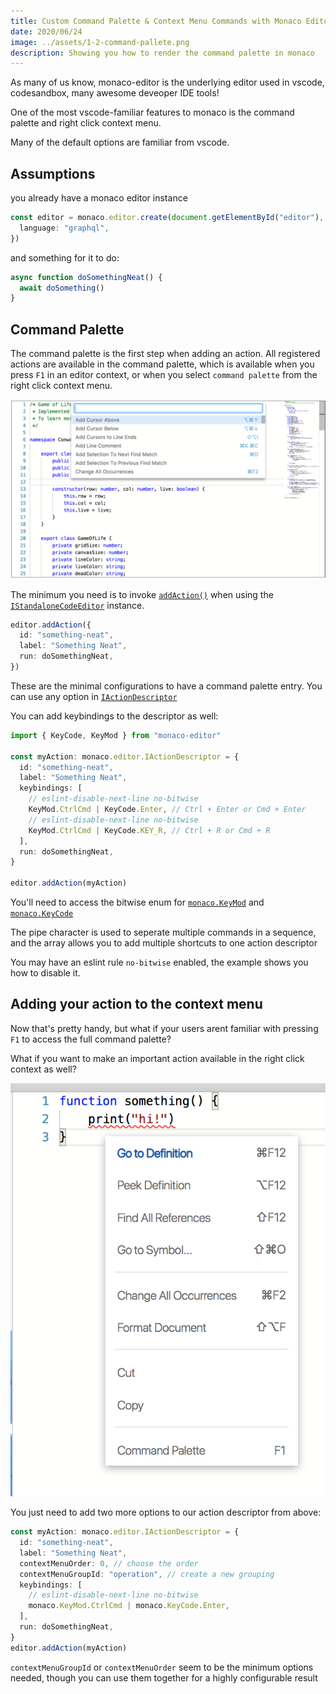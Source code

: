 ```yaml
---
title: Custom Command Palette & Context Menu Commands with Monaco Editor
date: 2020/06/24
image: ../assets/1-2-command-pallete.png
description: Showing you how to render the command palette in monaco
---
```


As many of us know, monaco-editor is the underlying editor used in vscode, codesandbox, many awesome deveoper IDE tools!

One of the most vscode-familiar features to monaco is the command palette and right click context menu.

Many of the default options are familiar from vscode.

## Assumptions

you already have a monaco editor instance

```ts
const editor = monaco.editor.create(document.getElementById("editor"), {
  language: "graphql",
})
```

and something for it to do:

```ts
async function doSomethingNeat() {
  await doSomething()
}
```

## Command Palette

The command palette is the first step when adding an action. All registered actions are available in the command palette, which is available when you press `F1` in an editor context, or when you select `command palette` from the right click context menu.

![Screenshot of a Monaco Editor Command Palette](../assets/1-2-command-palette.png)

The minimum you need is to invoke [`addAction()`](https://microsoft.github.io/monaco-editor/api/interfaces/monaco.editor.istandalonecodeeditor.html#addaction) when using the [`IStandaloneCodeEditor`](https://microsoft.github.io/monaco-editor/api/interfaces/monaco.editor.istandalonecodeeditor.html) instance.

```ts
editor.addAction({
  id: "something-neat",
  label: "Something Neat",
  run: doSomethingNeat,
})
```

These are the minimal configurations to have a command palette entry. You can use any option in [`IActionDescriptor`](https://microsoft.github.io/monaco-editor/api/interfaces/monaco.editor.iactiondescriptor.html)

You can add keybindings to the descriptor as well:

```ts
import { KeyCode, KeyMod } from "monaco-editor"

const myAction: monaco.editor.IActionDescriptor = {
  id: "something-neat",
  label: "Something Neat",
  keybindings: [
    // eslint-disable-next-line no-bitwise
    KeyMod.CtrlCmd | KeyCode.Enter, // Ctrl + Enter or Cmd + Enter
    // eslint-disable-next-line no-bitwise
    KeyMod.CtrlCmd | KeyCode.KEY_R, // Ctrl + R or Cmd + R
  ],
  run: doSomethingNeat,
}

editor.addAction(myAction)
```

You'll need to access the bitwise enum for [`monaco.KeyMod`](https://microsoft.github.io/monaco-editor/api/classes/monaco.keymod.html) and [`monaco.KeyCode`](https://microsoft.github.io/monaco-editor/api/enums/monaco.keycode.html)

The pipe character is used to seperate multiple commands in a sequence, and the array allows you to add multiple shortcuts to one action descriptor

You may have an eslint rule `no-bitwise` enabled, the example shows you how to disable it.

## Adding your action to the context menu

Now that's pretty handy, but what if your users arent familiar with pressing `F1` to access the full command palette?

What if you want to make an important action available in the right click context as well?

![Screenshot of a Monaco Editor Context Menu](../assets/1-1-context-menu.png)

You just need to add two more options to our action descriptor from above:

```ts
const myAction: monaco.editor.IActionDescriptor = {
  id: "something-neat",
  label: "Something Neat",
  contextMenuOrder: 0, // choose the order
  contextMenuGroupId: "operation", // create a new grouping
  keybindings: [
    // eslint-disable-next-line no-bitwise
    monaco.KeyMod.CtrlCmd | monaco.KeyCode.Enter,
  ],
  run: doSomethingNeat,
}
editor.addAction(myAction)
```

`contextMenuGroupId` or `contextMenuOrder` seem to be the minimum options needed, though you can use them together for a highly configurable result
